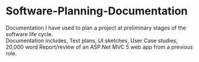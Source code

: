 # Software-Planning-Documentation
Documentation I have used to plan a project at preliminary stages of the software life cycle.  
Documentation includes, Test plans, UI sketches, User Case studies, 20,000 word Report/review of an ASP.Net MVC 5 web app from a previous role. 
